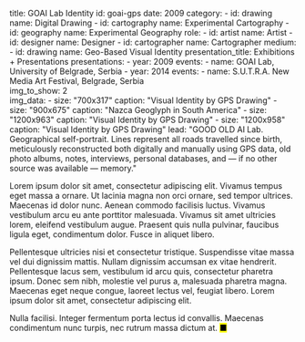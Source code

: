 title: GOAI Lab Identity
id: goai-gps
date: 2009
category: 
    - id: drawing
      name: Digital Drawing
    - id: cartography
      name: Experimental Cartography
    - id: geography
      name: Experimental Geography
role:
    - id: artist
      name: Artist
    - id: designer
      name: Designer
    - id: cartographer
      name: Cartographer
medium:
    - id: drawing
      name: Geo-Based Visual Identity
presentation_title: Exhibitions + Presentations
presentations:
    - year: 2009
      events:
        - name: GOAI Lab, University of Belgrade, Serbia
    - year: 2014
      events:
        - name: S.U.T.R.A. New Media Art Festival, Belgrade, Serbia     
img_to_show: 2       
img_data:
    - size: "700x317"
      caption: "Visual Identity by GPS Drawing"
    - size: "900x675"
      caption: "Nazca Geoglyph in South America"
    - size: "1200x963"
      caption: "Visual Identity by GPS Drawing"
    - size: "1200x958"
      caption: "Visual Identity by GPS Drawing"
lead: "GOOD OLD AI Lab. Geographical self-portrait. Lines represent all roads travelled since birth, meticulously reconstructed both digitally and manually using GPS data, old photo albums, notes, interviews, personal databases, and — if no other source was available — memory."

Lorem ipsum dolor sit amet, consectetur adipiscing elit. Vivamus tempus eget massa a ornare. Ut lacinia magna non orci ornare, sed tempor ultrices. Maecenas id dolor nunc. Aenean commodo facilisis luctus. Vivamus vestibulum arcu eu ante porttitor malesuada. Vivamus sit amet ultricies lorem, eleifend vestibulum augue. Praesent quis nulla pulvinar, faucibus ligula eget, condimentum dolor. Fusce in aliquet libero.

Pellentesque ultricies nisi et consectetur tristique. Suspendisse vitae massa vel dui dignissim mattis. Nullam dignissim accumsan ex vitae hendrerit. Pellentesque lacus sem, vestibulum id arcu quis, consectetur pharetra ipsum. Donec sem nibh, molestie vel purus a, malesuada pharetra magna. Maecenas eget neque congue, laoreet lectus vel, feugiat libero. Lorem ipsum dolor sit amet, consectetur adipiscing elit.

Nulla facilisi. Integer fermentum porta lectus id convallis. Maecenas condimentum nunc turpis, nec rutrum massa dictum at. <mark>&#9632;</mark>